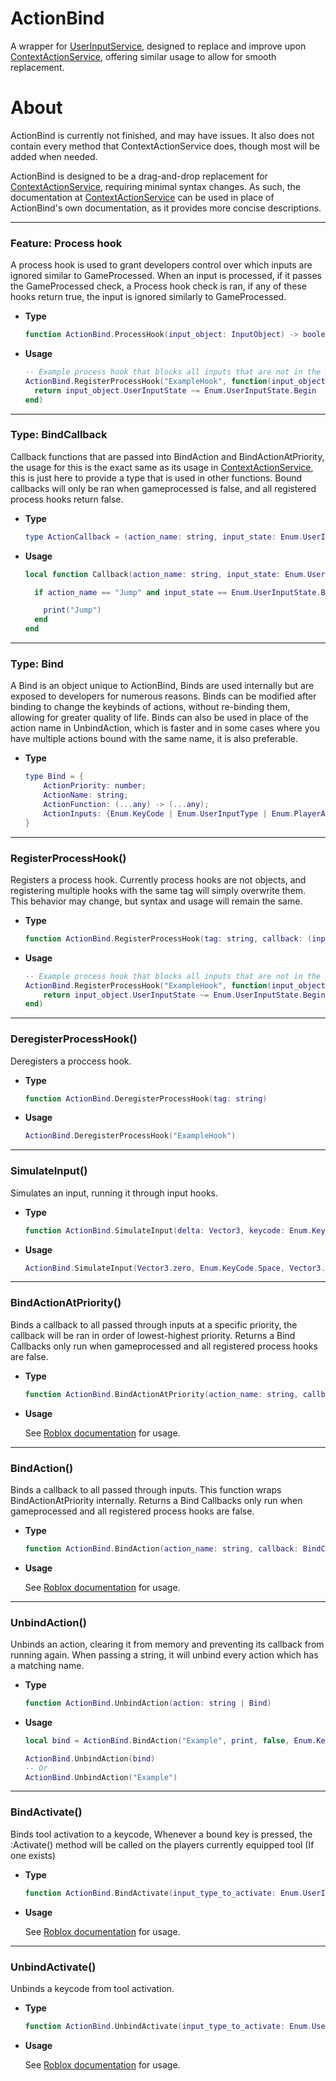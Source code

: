 # ActionBind
A wrapper for [UserInputService](https://create.roblox.com/docs/reference/engine/classes/UserInputService), designed to replace and improve upon [ContextActionService](https://create.roblox.com/docs/reference/engine/classes/ContextActionService), offering similar usage to allow for smooth replacement.

# About
ActionBind is currently not finished, and may have issues. It also does not contain every method that ContextActionService does, though most will be added when needed.

ActionBind is designed to be a drag-and-drop replacement for [ContextActionService](https://create.roblox.com/docs/reference/engine/classes/ContextActionService), requiring minimal syntax changes.
As such, the documentation at [ContextActionService](https://create.roblox.com/docs/reference/engine/classes/ContextActionService) can be used in place of ActionBind's own documentation, as it provides more concise descriptions.

---

### Feature: Process hook

A process hook is used to grant developers control over which inputs are ignored similar to GameProcessed.
When an input is processed, if it passes the GameProcessed check, a Process hook check is ran, if any of these hooks return true, the input is ignored similarly to GameProcessed.

  - **Type**
    
    ```lua
    function ActionBind.ProcessHook(input_object: InputObject) -> boolean)
    ```

  - **Usage**

    ```lua
    -- Example process hook that blocks all inputs that are not in the Begin state
    ActionBind.RegisterProcessHook("ExampleHook", function(input_object: InputObject)
      return input_object.UserInputState ~= Enum.UserInputState.Begin
    end)
    ```
---

### Type: BindCallback

Callback functions that are passed into BindAction and BindActionAtPriority, the usage for this is the exact same as its usage in [ContextActionService](https://create.roblox.com/docs/reference/engine/classes/ContextActionService),
this is just here to provide a type that is used in other functions.
Bound callbacks will only be ran when gameprocessed is false, and all registered process hooks return false.

  - **Type**
  
    ```lua
    type ActionCallback = (action_name: string, input_state: Enum.UserInputState, input_object: InputObject) -> ()
    ```
    
  - **Usage**

    ```lua
    local function Callback(action_name: string, input_state: Enum.UserInputState, input_object: InputObject)

      if action_name == "Jump" and input_state == Enum.UserInputState.Begin then

        print("Jump")
      end
    end
    ```
---

### Type: Bind

A Bind is an object unique to ActionBind, Binds are used internally but are exposed to developers for numerous reasons.
Binds can be modified after binding to change the keybinds of actions, without re-binding them, allowing for greater quality of life.
Binds can also be used in place of the action name in UnbindAction, which is faster and in some cases where you have multiple actions bound with the same name, it is also preferable.

  - **Type**
  
    ```lua
    type Bind = {
    	ActionPriority: number;
    	ActionName: string;
    	ActionFunction: (...any) -> (...any);
    	ActionInputs: {Enum.KeyCode | Enum.UserInputType | Enum.PlayerActions};
    }
    ```
---

### RegisterProcessHook()

Registers a process hook.
Currently process hooks are not objects, and registering multiple hooks with the same tag will simply overwrite them. This behavior may change, but syntax and usage will remain the same.

  - **Type**
  
    ```lua
    function ActionBind.RegisterProcessHook(tag: string, callback: (input_object: InputObject) -> boolean)
    ```

  - **Usage**

    ```lua
    -- Example process hook that blocks all inputs that are not in the Begin state
    ActionBind.RegisterProcessHook("ExampleHook", function(input_object: InputObject)
	    return input_object.UserInputState ~= Enum.UserInputState.Begin
    end)
    ```
---

### DeregisterProcessHook()

Deregisters a proccess hook.

  - **Type**
  
    ```lua
    function ActionBind.DeregisterProcessHook(tag: string)
    ```

  - **Usage**

    ```lua
    ActionBind.DeregisterProcessHook("ExampleHook")
    ```
---

### SimulateInput()

Simulates an input, running it through input hooks.

  - **Type**
  
    ```lua
    function ActionBind.SimulateInput(delta: Vector3, keycode: Enum.KeyCode, position: Vector3, input_state: Enum.UserInputState, input_type: Enum.UserInputType)
    ```

  - **Usage**

    ```lua
    ActionBind.SimulateInput(Vector3.zero, Enum.KeyCode.Space, Vector3.zero, Enum.UserInputState.Begin, Enum.UserInputType.Keyboard)
    ```
---

### BindActionAtPriority()

Binds a callback to all passed through inputs at a specific priority, the callback will be ran in order of lowest-highest priority. Returns a Bind
Callbacks only run when gameprocessed and all registered process hooks are false.

  - **Type**

    ```lua
    function ActionBind.BindActionAtPriority(action_name: string, callback: BindCallback, create_touch_button: boolean, priority: number, ...: Enum.KeyCode | Enum.UserInputType | Enum.PlayerActions)
    ```

  - **Usage**

    See [Roblox documentation](https://create.roblox.com/docs/reference/engine/classes/ContextActionService#BindActionAtPriority) for usage.
---

### BindAction()

Binds a callback to all passed through inputs. This function wraps BindActionAtPriority internally. Returns a Bind
Callbacks only run when gameprocessed and all registered process hooks are false.

  - **Type**

    ```lua
    function ActionBind.BindAction(action_name: string, callback: BindCallback, create_touch_button: boolean, ...: Enum.KeyCode | Enum.UserInputType | Enum.PlayerActions)
    ```

  - **Usage**

    See [Roblox documentation](https://create.roblox.com/docs/reference/engine/classes/ContextActionService#BindAction) for usage.
---

### UnbindAction()

Unbinds an action, clearing it from memory and preventing its callback from running again.
When passing a string, it will unbind every action which has a matching name.

  - **Type**

    ```lua
    function ActionBind.UnbindAction(action: string | Bind)
    ```

  - **Usage**

    ```lua
    local bind = ActionBind.BindAction("Example", print, false, Enum.KeyCode.F)
    
    ActionBind.UnbindAction(bind)
    -- Or
    ActionBind.UnbindAction("Example")
    ```
---

### BindActivate()

Binds tool activation to a keycode, Whenever a bound key is pressed, the :Activate() method will be called on the players currently equipped tool (If one exists)

  - **Type**

    ```lua
    function ActionBind.BindActivate(input_type_to_activate: Enum.UserInputType, ...: Enum.KeyCode)
    ```

  - **Usage**

    See [Roblox documentation](https://create.roblox.com/docs/reference/engine/classes/ContextActionService#BindActivate) for usage.
---

### UnbindActivate()

Unbinds a keycode from tool activation.

  - **Type**

    ```lua
    function ActionBind.UnbindActivate(input_type_to_activate: Enum.UserInputType, key: Enum.KeyCode)
    ```

  - **Usage**

    See [Roblox documentation](https://create.roblox.com/docs/reference/engine/classes/ContextActionService#UnbindActivate) for usage.
